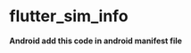 # flutter_sim_info

**Android add this code in android manifest file**
**<uses-permission android:name="android.permission.READ_PHONE_STATE"/>
<uses-permission android:name="android.permission.READ_PRIVILEGED_PHONE_STATE"/>**

